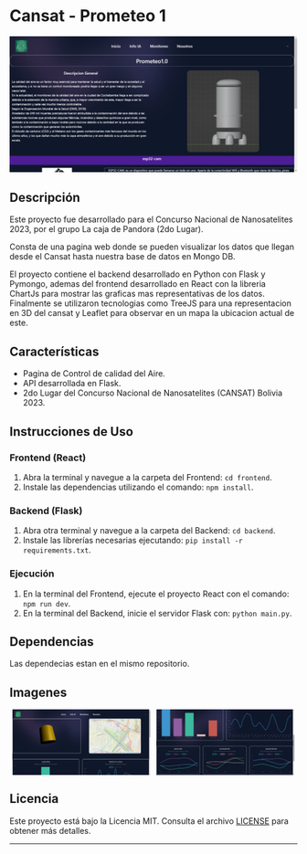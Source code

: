 # Cansat - Prometeo 1

![Logo](Media/logo.png)

## Descripción
Este proyecto fue desarrollado para el Concurso Nacional de Nanosatelites 2023, por el grupo La caja de Pandora (2do Lugar).

Consta de una pagina web donde se pueden visualizar los datos que llegan desde el Cansat hasta nuestra base de datos en Mongo DB.

El proyecto contiene el backend desarrollado en Python con Flask y Pymongo, ademas del frontend desarrollado en React con la libreria ChartJs para mostrar las graficas mas representativas de los datos. Finalmente se utilizaron tecnologias como TreeJS para una representacion en 3D del cansat y Leaflet para observar en un mapa la ubicacion actual de este.

## Características
- Pagina de Control de calidad del Aire.
- API desarrollada en Flask.
- 2do Lugar del Concurso Nacional de Nanosatelites (CANSAT) Bolivia 2023.

## Instrucciones de Uso
### Frontend (React)

1. Abra la terminal y navegue a la carpeta del Frontend: `cd frontend`.
2. Instale las dependencias utilizando el comando: `npm install`.

### Backend (Flask)

1. Abra otra terminal y navegue a la carpeta del Backend: `cd backend`.
2. Instale las librerías necesarias ejecutando: `pip install -r requirements.txt`.

### Ejecución

1. En la terminal del Frontend, ejecute el proyecto React con el comando: `npm run dev`.
2. En la terminal del Backend, inicie el servidor Flask con: `python main.py`.

## Dependencias
Las dependecias estan en el mismo repositorio.

## Imagenes
<div style="display: flex; justify-content: space-around; align-items: center;">
    <img src="Media/1.png" alt="" style="width: 48%;">
    <img src="Media/2.png" alt="" style="width: 48%;">
</div>



## Licencia
Este proyecto está bajo la Licencia MIT. Consulta el archivo [LICENSE](LICENSE) para obtener más detalles.

---

